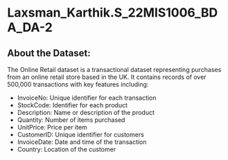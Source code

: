 # Laxsman_Karthik.S_22MIS1006_BDA_DA-2
## About the Dataset:
The Online Retail dataset is a transactional dataset representing purchases from an online retail store based in the UK. It contains records of over 500,000 transactions with key features including:

- InvoiceNo: Unique identifier for each transaction
- StockCode: Identifier for each product
- Description: Name or description of the product
- Quantity: Number of items purchased
- UnitPrice: Price per item
- CustomerID: Unique identifier for customers
- InvoiceDate: Date and time of the transaction
- Country: Location of the customer
